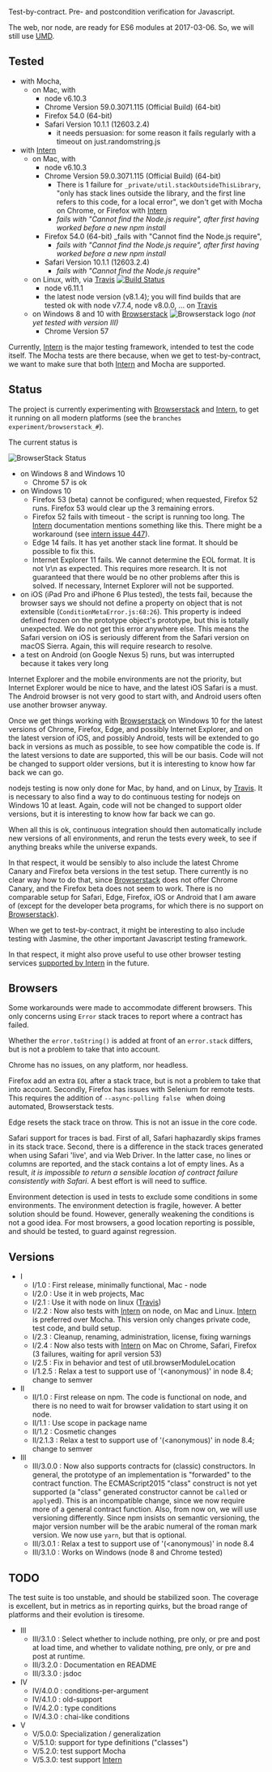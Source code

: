 Test-by-contract. Pre- and postcondition verification for Javascript.

The web, nor node, are ready for ES6 modules at 2017-03-06.
So, we will still use [UMD].

Tested
------

* with Mocha,
  * on Mac, with
    * node v6.10.3
    * Chrome Version 59.0.3071.115 (Official Build) (64-bit)
    * Firefox 54.0 (64-bit)
    * Safari Version 10.1.1 (12603.2.4)
      * it needs persuasion: for some reason it fails regularly with a timeout on just.randomstring.js
* with [Intern]
  * on Mac, with
    * node v6.10.3
    * Chrome Version 59.0.3071.115 (Official Build) (64-bit)
      * There is 1 failure for `_private/util.stackOutsideThisLibrary`,
        "only has stack lines outside the library, and the first line refers to this code, for a local error", we don't
        get with Mocha on Chrome, or Firefox with [Intern]
      * _fails with "Cannot find the Node.js require", after first having worked before a new npm install_
    * Firefox 54.0 (64-bit) _fails with "Cannot find the Node.js require",
      * _fails with "Cannot find the Node.js require", after first having worked before a new npm install_
    * Safari Version 10.1.1 (12603.2.4) 
      * _fails with "Cannot find the Node.js require"_
  * on Linux, with, via [Travis] [![Build Status](https://travis-ci.org/Toryt/contracts.svg?branch=master)](https://travis-ci.org/Toryt/contracts)
    * node v6.11.1
    * the latest node version (v8.1.4); you will find builds that are tested ok with node v7.7.4, node v8.0.0, … 
      on [Travis]
  * on Windows 8 and 10 with [Browserstack] ![Browserstack logo] _(not yet tested with version III)_
    * Chrome Version 57

Currently, [Intern] is the major testing framework, intended to test the code itself.
The Mocha tests are there because, when we get to test-by-contract, we want to make sure that both [Intern] and
Mocha are supported.


Status
------

The project is currently experimenting with [Browserstack] and [Intern], to get it running on all modern platforms
(see the `branches experiment/browserstack_#`). 

The current status is

![BrowserStack Status]

* on Windows 8 and Windows 10
  * Chrome 57 is ok
* on Windows 10
  * Firefox 53 (beta) cannot be configured; when requested, Firefox 52 runs. Firefox 53 would clear up the 3 
    remaining errors.
  * Firefox 52 fails with timeout - the script is running too long. The [Intern] documentation mentions something 
    like this. There might be a workaround (see [intern issue 447]).
  * Edge 14 fails. It has yet another stack line format. It should be possible to fix this.
  * Internet Explorer 11 fails. We cannot determine the EOL format. It is not \r\n as expected. This requires more
    research. It is not guaranteed that there would be no other problems after this is solved. If necessary,
    Internet Explorer will not be supported.
* on iOS (iPad Pro and iPhone 6 Plus tested), the tests fail, because the browser says we should not
  define a property on object that is not extensible (`ConditionMetaError.js:68:26`). This property is indeed defined
  frozen on the prototype object's prototype, but this is totally unexpected. We do not get this error anywhere else.
  This means the Safari version on iOS is seriously different from the Safari version on macOS Sierra. Again,
  this will require research to resolve.
* a test on Android (on Google Nexus 5) runs, but was interrupted because it takes very long

Internet Explorer and the mobile environments are not the priority, but Internet Explorer would be nice to have,
and the latest iOS Safari is a must. The Android browser is not very good to start with, and Android users often
use another browser anyway.

Once we get things working with [Browserstack] on Windows 10 for the latest versions of Chrome, Firefox, Edge,
and possibly Internet Explorer, and on the latest version of iOS, and possibly Android, tests will be extended to
go back in versions as much as possible, to see how compatible the code is. If the latest versions to date are
supported, this will be our basis. Code will not be changed to support older versions, but it is interesting to
know how far back we can go.

nodejs testing is now only done for Mac, by hand, and on Linux, by [Travis]. It is necessary to also find a way to
do continuous testing for nodejs on Windows 10 at least. Again, code will not be changed to support older versions, 
but it is interesting to know how far back we can go.
 
When all this is ok, continuous integration should then automatically include new versions of all environments,
and rerun the tests every week, to see if anything breaks while the universe expands.

In that respect, it would be sensibly to also include the latest Chrome Canary and Firefox beta versions in the
test setup. There currently is no clear way how to do that, since [Browserstack] does not offer Chrome Canary, and 
the Firefox beta does not seem to work. There is no comparable setup for Safari, Edge, Firefox, iOS or Android that
I am aware of (except for the developer beta programs, for which there is no support on [Browserstack]).

When we get to test-by-contract, it might be interesting to also include testing with Jasmine, the other important
Javascript testing framework.

In that respect, it might also prove useful to use other browser testing services [supported by Intern] in the future.


Browsers
--------

Some workarounds were made to accommodate different browsers. This only concerns using `Error` stack traces
to report where a contract has failed.

Whether the `error.toString()` is added at front of an `error.stack` differs, but is not a problem to take that into 
account.

Chrome has no issues, on any platform, nor headless. 

Firefox add an extra `EOL` after a stack trace, but is not a problem to take that into account.
Secondly, Firefox has issues with Selenium for remote tests. This requires the addition of `--async-polling false `
when doing automated, Browserstack tests.

Edge resets the stack trace on throw. This is not an issue in the core code.

Safari support for traces is bad. First of all, Safari haphazardly skips frames in its stack trace.
Second, there is a difference in the stack traces generated when using Safari 'live', and via Web Driver.
In the latter case, no lines or columns are reported, and the stack contains a lot of empty lines.
As a result, _it is impossible to return a sensible location of contract failure consistently with Safari_.
A best effort is will need to suffice.

Environment detection is used in tests to exclude some conditions in some environments.
The environment detection is fragile, however. A better solution should be found. However,
generally weakening the conditions is not a good idea. For most browsers, a good location reporting
is possible, and should be tested, to guard against regression.


Versions
--------

* I
  * I/1.0     : First release, minimally functional, Mac - node
  * I/2.0     : Use it in web projects, Mac
  * I/2.1     : Use it with node on linux ([Travis])
  * I/2.2     : Now also tests with [Intern] on node, on Mac and Linux.
                [Intern] is preferred over Mocha. This version only changes private code,
                test code, and build setup.
  * I/2.3     : Cleanup, renaming, administration, license, fixing warnings
  * I/2.4     : Now also tests with [Intern] on Mac on Chrome, Safari, 
                Firefox (3 failures, waiting for april version 53)
  * I/2.5     : Fix in behavior and test of util.browserModuleLocation
  * I/1.2.5   : Relax a test to support use of '(<anonymous)' in node 8.4; change to semver
* II
  * II/1.0    : First release on npm. The code is functional on node, and there is no need to wait for browser 
                validation to start using it on node.
  * II/1.1    : Use scope in package name
  * II/1.2    : Cosmetic changes
  * II/2.1.3  : Relax a test to support use of '(<anonymous)' in node 8.4; change to semver
* III
  * III/3.0.0 : Now also supports contracts for (classic) constructors. In general, the prototype of an implementation
                is "forwarded" to the contract function. The ECMAScript2015 "class" construct is not yet supported
                (a "class" generated constructor cannot be `call`ed or `apply`ed). This is an incompatible change,
                since we now require more of a general contract function.
                Also, from now on, we will use versioning differently. Since npm insists on semantic versioning,
                the major version number will be the arabic numeral of the roman mark version.
                We now use `yarn`, but that is optional.
  * III/3.0.1 : Relax a test to support use of '(<anonymous)' in node 8.4
  * III/3.1.0 : Works on Windows (node 8 and Chrome tested)



TODO
----

The test suite is too unstable, and should be stabilized soon. The coverage is excellent, but in metrics as in
reporting quirks, but the broad range of platforms and their evolution is tiresome.  

* III
  * III/3.1.0  : Select whether to include nothing, pre only, or pre and post at load time, and whether to validate
                 nothing, pre only, or pre and post at runtime.
  * III/3.2.0  : Documentation en README
  * III/3.3.0  : jsdoc
* IV
  * IV/4.0.0 : conditions-per-argument
  * IV/4.1.0 : old-support
  * IV/4.2.0 : type conditions
  * IV/4.3.0 : chai-like conditions
* V
  * V/5.0.0: Specialization / generalization
  * V/5.1.0: support for type definitions ("classes")
  * V/5.2.0: test support Mocha
  * V/5.3.0: test support [Intern]
  

  
  
[UMD]: http://davidbcalhoun.com/2014/what-is-amd-commonjs-and-umd/
[Travis]: https://travis-ci.org/Toryt/contracts
[intern issue 447]: https://github.com/theintern/intern/issues/477
[Intern]: https://theintern.github.io
[Browserstack]: https://www.browserstack.com/
[supported by Intern]: https://theintern.github.io/intern/#hosted-selenium
[Browserstack logo]: https://www.browserstack.com/images/mail/browserstack-logo-footer.png
[BrowserStack Status]: https://www.browserstack.com/automate/badge.svg?badge_key=aEZaaFphdUw4L0p1Wk1RZHRhdGk5OEFlYmlsVlVtWDgwb2JTT1R2WnRBST0tLWVaamdQdWszYzFwbXNad2Mrd1JuaFE9PQ==--02f4bb9220a2c3ad513a12c26c9a45345584f230
